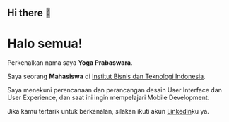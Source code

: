 ## Hi there 👋

# Halo semua! 

Perkenalkan nama saya **Yoga Prabaswara**.<br>

Saya seorang **Mahasiswa** di [Institut Bisnis dan Teknologi Indonesia](https://instiki.ac.id/).<br>

Saya menekuni perencanaan dan perancangan desain User Interface dan User Experience, dan saat ini ingin mempelajari Mobile Development.<br>

Jika kamu tertarik untuk berkenalan, silakan ikuti akun [Linkedin](https://www.linkedin.com/in/Yoga-Prabaswara/)ku ya.
